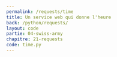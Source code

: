 ```yaml
---
permalink: /requests/time
title: Un service web qui donne l'heure
back: /python/requests/
layout: code
partie: 04-swiss-army
chapitre: 21-requests
code: time.py
---
```

